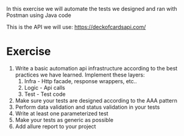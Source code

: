 In this exercise we will automate the tests we designed and ran with Postman using Java code

This is the API we will use: https://deckofcardsapi.com/

# Exercise
1. Write a basic automation api infrastructure according to the best practices we have learned. Implement these layers:
    1. Infra - Http facade, response wrappers, etc..
    1. Logic - Api calls
    1. Test - Test code
1. Make sure your tests are designed according to the AAA pattern
1. Perform data validation and status validation in your tests
1. Write at least one parameterized test
1. Make your tests as generic as possible
1. Add allure report to your project